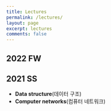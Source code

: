 ```yaml
---
title: Lectures
permalink: /lectures/
layout: page
excerpt: lectures 
comments: false
---
```


## 2022 FW

## 2021 SS
* **Data structure**(데이터 구조)
* **Computer networks**(컴퓨터 네트워크) 